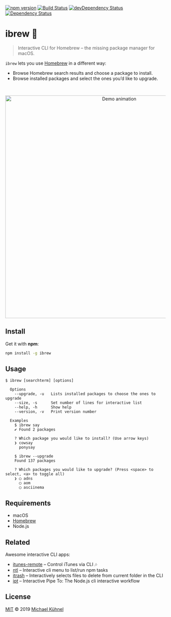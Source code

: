 [![npm version](https://img.shields.io/npm/v/ibrew.svg?style=flat)](https://www.npmjs.org/package/ibrew)
[![Build Status](https://travis-ci.org/mischah/ibrew.svg?branch=master)](https://travis-ci.org/mischah/ibrew)
[![devDependency Status](https://david-dm.org/mischah/ibrew/dev-status.svg)](https://david-dm.org/mischah/ibrew#info=devDependencies)
[![Dependency Status](https://david-dm.org/mischah/ibrew/status.svg)](https://david-dm.org/mischah/ibrew#info=Dependencies)

# ibrew 🍻

> Interactive CLI for Homebrew – the missing package manager for macOS.

`ibrew` lets you use [Homebrew](https://brew.sh/) in a different way:

- Browse Homebrew search results and choose a package to install.
- Browse installed packages and select the ones you’d like to upgrade.

<br>
<p align="center">
  <a href="https://asciinema.org/a/229587">
    <img alt="Demo animation" width="700" src="https://gitcdn.xyz/cdn/mischah/ibrew/19be4c127197f92ff6c4b24c746d6d08ceabd7c7/demo.svg" />
    </a>
</p>

## Install

Get it with **npm**:

```sh
npm install -g ibrew
```

## Usage

```shell
$ ibrew [searchterm] [options]

  Options
    --upgrade, -u   Lists installed packages to choose the ones to upgrade
    --size, -s      Set number of lines for interactive list
    --help, -h      Show help
    --version, -v   Print version number

  Examples
    $ ibrew say
    ✔ Found 2 packages

    ? Which package you would like to install? (Use arrow keys)
    ❯ cowsay
      ponysay

    $ ibrew --upgrade
    Found 137 packages

    ? Which packages you would like to upgrade? (Press <space> to select, <a> to toggle all)
    ❯ ◯ adns
      ◯ aom
      ◯ asciinema
```

## Requirements

- macOS
- [Homebrew](https://brew.sh)
- Node.js

## Related

Awesome interactive CLI apps:

- [itunes-remote](https://github.com/mischah/itunes-remote) – Control iTunes via CLI :notes:
- [ntl](https://github.com/ruyadorno/ntl) – Interactive cli menu to list/run npm tasks
- [itrash](https://github.com/ruyadorno/itrash) – Interactively selects files to delete from current folder in the CLI
- [ipt](https://github.com/ruyadorno/ipt) – Interactive Pipe To: The Node.js cli interactive workflow


## License

[MIT](LICENSE) © 2019 [Michael Kühnel](http://michael-kuehnel.de)

